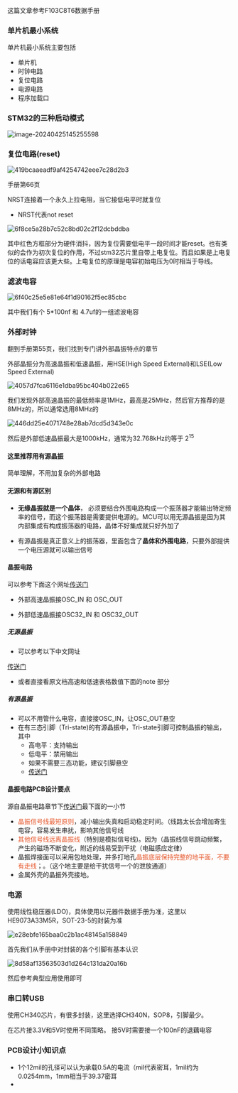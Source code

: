 这篇文章参考F103C8T6数据手册

### 单片机最小系统

单片机最小系统主要包括

* 单片机
* 时钟电路
* 复位电路
* 电源电路
* 程序加载口

### STM32的三种启动模式

![image-20240425145255598](assets/image-20240425145255598.png)

### 复位电路(reset)

![419bcaaeadf9af4254742eee7c28d2b3](assets/419bcaaeadf9af4254742eee7c28d2b3.png)

手册第66页

NRST连接着一个永久上拉电阻，当它接低电平时就复位

* NRST代表not reset

![6f8ce5a28b7c52c8bd02c2f12dcbddba](assets/6f8ce5a28b7c52c8bd02c2f12dcbddba.png)

其中红色方框部分为硬件消抖，因为复位需要低电平一段时间才能reset。也有类似的会作为初次复位的作用，不过stm32芯片里自带上电复位。而且如果是上电复位的话电容应该更大些。上电复位的原理是电容初始电压为0时相当于导线。

### 滤波电容

![6f40c25e5e81e64f1d90162f5ec85cbc](assets/6f40c25e5e81e64f1d90162f5ec85cbc.png)

其中我们有个 5*100nf 和 4.7uf的一组滤波电容



### 外部时钟

翻到手册第55页，我们找到专门讲外部晶振特点的章节

外部晶振分为高速晶振和低速晶振，用HSE(High Speed External)和LSE(Low Speed External)

![4057d7fca6116e1dba95bc404b022e65](assets/4057d7fca6116e1dba95bc404b022e65.png)

我们发现外部高速晶振的最低频率是1MHz，最高是25MHz，然后官方推荐的是8MHz的，所以通常选用8MHz的

![446dd25e4071748e28ab7dcd5d343e0c](assets/446dd25e4071748e28ab7dcd5d343e0c.png)

然后是外部低速晶振最大是1000kHz，通常为32.768kHz约等于 $2^{15}$

#### 这里推荐用有源晶振

简单理解，不用加复杂的外部电路

#### 无源和有源区别

* **无缘晶振就是一个晶体**， 必须要结合外围电路构成一个振荡器才能输出特定频率的信号，而这个振荡器是需要提供电源的。MCU可以用无源晶振是因为其内部集成有构成振荡器的电路，晶体不好集成就只好外加了

* 有源晶振是真正意义上的振荡器，里面包含了**晶体和外围电路**，只要外部提供一个电压源就可以输出信号

#### 晶振电路

可以参考下面这个网址[传送门](https://blog.csdn.net/CTianshen/article/details/109154057)

* 外部高速晶振接OSC_IN 和 OSC_OUT

* 外部低速晶振接OSC32_IN 和 OSC32_OUT

##### 无源晶振

* 可以参考以下中文网址

[传送门](https://genuway.com/3486.html)

* 或者直接看原文档高速和低速表格数值下面的note 部分

##### 有源晶振

* 可以不用管什么电容，直接接OSC_IN，让OSC_OUT悬空
* 在有三态引脚（Tri-state)的有源晶振中，Tri-state引脚可控制晶振的输出，其中
  * 高电平：支持输出
  * 低电平：禁用输出
  * 如果不需要三态功能，建议引脚悬空
  * [传送门](https://www.genuway.com/2201.html)

#### 晶振电路PCB设计要点

源自晶振电路章节下[传送门](https://blog.csdn.net/CTianshen/article/details/109154057)最下面的一小节

* <font color = '#e65529'>晶振信号线最短原则</font>，减小输出失真和启动稳定时间。（线路太长会增加寄生电容，容易发生串扰，影响其他信号线
* <font color = '#e65529'>其他信号线远离晶振线</font>（特别是模拟信号线)。因为（晶振线信号跳动频繁，产生的磁场不断变化，附近的线易受到干扰（电磁感应定律）
* 晶振焊接面可以采用包地处理，并多打地孔<font color = '#e65529'>晶振底层保持完整的地平面，不要有走线</font>；。（这个地主要是给干扰信号一个的泄放通道）
* 金属外壳的晶振外壳接地。

### 电源

使用线性稳压器(LDO)，具体使用以元器件数据手册为准，这里以HE9073A33M5R，SOT-23-5的封装为准

![e28ebfe165baa0c2b1ac48145a158849](assets/e28ebfe165baa0c2b1ac48145a158849.PNG)

首先我们从手册中对封装的各个引脚有基本认识

![8d58af13563503d1d264c131da20a16b](assets/8d58af13563503d1d264c131da20a16b.PNG)

然后参考典型应用使用即可

### 串口转USB

使用CH340芯片，有很多封装，这里选择CH340N，SOP8，引脚最少。

在芯片接3.3V和5V时使用不同策略。 接5V时需要接一个100nF的退藕电容

### PCB设计小知识点

* 1个12mil的孔径可以认为承载0.5A的电流（mil代表密耳，1mil约为0.0254mm，1mm相当于39.37密耳
* 